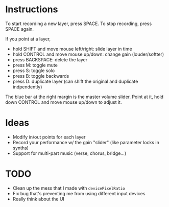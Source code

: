 # Instructions

To start recording a new layer, press SPACE.
To stop recording, press SPACE again.

If you point at a layer,

- hold SHIFT and move mouse left/right: slide layer in time
- hold CONTROL and move mouse up/down: change gain (louder/softter)
- press BACKSPACE: delete the layer
- press M: toggle mute
- press S: toggle solo
- press B: toggle backwards
- press D: duplicate layer (can shift the original and duplicate indpendently)

The blue bar at the right margin is the master volume slider.
Point at it, hold down CONTROL and move mouse up/down to adjust it.

# Ideas

- Modify in/out points for each layer
- Record your performance w/ the gain "slider" (like parameter locks in synths)
- Support for multi-part music (verse, chorus, bridge…)

# TODO

- Clean up the mess that I made with `devicePixelRatio`
- Fix bug that's preventing me from using different input devices
- Really think about the UI
